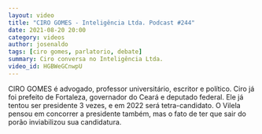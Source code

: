```yaml
---
layout: video
title: "CIRO GOMES - Inteligência Ltda. Podcast #244"
date: 2021-08-20 20:00
category: videos
author: josenaldo
tags: [ciro gomes, parlatorio, debate]
summary: Ciro conversa no Inteligência Ltda.
video_id: HGBWeGCnwpU
---
```


CIRO GOMES é advogado, professor universitário, escritor e político. Ciro já foi prefeito de Fortaleza, governador do Ceará e deputado federal. Ele já tentou ser presidente 3 vezes, e em 2022 será tetra-candidato. O Vilela pensou em concorrer a presidente também, mas o fato de ter que sair do porão inviabilizou sua candidatura.

<!-- more -->

